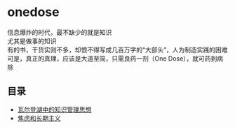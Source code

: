 # onedose
信息爆炸的时代，最不缺少的就是知识   
尤其是做事的知识   
有的书，干货实则不多，却恨不得写成几百万字的“大部头”，人为制造实践的困难  
可是，真正的真理，应该是大道至简，只需良药一剂（One Dose），就可药到病除   

## 目录  
* [瓦尔登湖中的知识管理思想](https://github.com/linuxProber/onedose/blob/main/%E7%93%A6%E5%B0%94%E7%99%BB%E6%B9%96%E4%B8%AD%E7%9A%84%E7%9F%A5%E8%AF%86%E7%AE%A1%E7%90%86%E6%80%9D%E6%83%B3.md)
* [焦虑和长期主义](https://github.com/linuxProber/onedose/blob/main/%E7%84%A6%E8%99%91%E5%92%8C%E9%95%BF%E6%9C%9F%E4%B8%BB%E4%B9%89.md)
